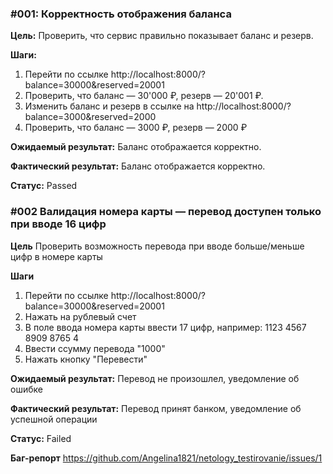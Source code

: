 ### #001: Корректность отображения баланса

**Цель:** Проверить, что сервис правильно показывает баланс и резерв.

**Шаги:**
1. Перейти по ссылке http://localhost:8000/?balance=30000&reserved=20001
2. Проверить, что баланс — 30'000 ₽, резерв — 20'001 ₽.
3. Изменить баланс и резерв в ссылке на http://localhost:8000/?balance=3000&reserved=2000
4. Проверить, что баланс — 3000 ₽, резерв — 2000 ₽

**Ожидаемый результат:**
Баланс отображается корректно.

**Фактический результат:**
Баланс отображается корректно.

**Статус:** Passed


### #002 Валидация номера карты — перевод доступен только при вводе 16 цифр

**Цель** Проверить возможность перевода при вводе больше/меньше цифр в номере карты

**Шаги**
1. Перейти по ссылке http://localhost:8000/?balance=30000&reserved=20001
2. Нажать на рублевый счет
3. В поле ввода номера карты ввести 17 цифр, например: 1123 4567 8909 8765 4
4. Ввести ссумму перевода "1000"
5. Нажать кнопку "Перевести"

**Ожидаемый результат:**
Перевод не произошлел, уведомление об ошибке

**Фактический результат:**
Перевод принят банком, уведомление об успешной операции

**Статус:** Failed

**Баг-репорт**
https://github.com/Angelina1821/netology_testirovanie/issues/1

